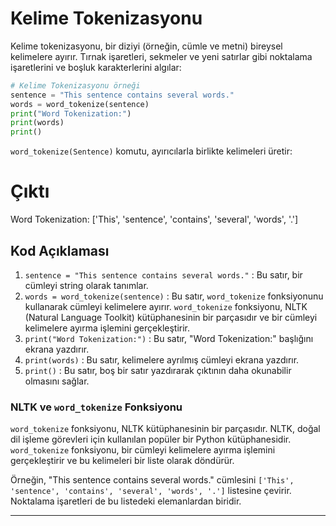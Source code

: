 # Kelime Tokenizasyonu

Kelime tokenizasyonu, bir diziyi (örneğin, cümle ve metni) bireysel kelimelere ayırır. Tırnak işaretleri, sekmeler ve yeni satırlar gibi noktalama işaretlerini ve boşluk karakterlerini algılar:

```python
# Kelime Tokenizasyonu örneği
sentence = "This sentence contains several words."
words = word_tokenize(sentence)
print("Word Tokenization:")
print(words)
print()
```

`word_tokenize(Sentence)` komutu, ayırıcılarla birlikte kelimeleri üretir:

# Çıktı
Word Tokenization:
['This', 'sentence', 'contains', 'several', 'words', '.']

## Kod Açıklaması

1. `sentence = "This sentence contains several words."` : Bu satır, bir cümleyi string olarak tanımlar.
2. `words = word_tokenize(sentence)` : Bu satır, `word_tokenize` fonksiyonunu kullanarak cümleyi kelimelere ayırır. `word_tokenize` fonksiyonu, NLTK (Natural Language Toolkit) kütüphanesinin bir parçasıdır ve bir cümleyi kelimelere ayırma işlemini gerçekleştirir.
3. `print("Word Tokenization:")` : Bu satır, "Word Tokenization:" başlığını ekrana yazdırır.
4. `print(words)` : Bu satır, kelimelere ayrılmış cümleyi ekrana yazdırır.
5. `print()` : Bu satır, boş bir satır yazdırarak çıktının daha okunabilir olmasını sağlar.

### NLTK ve `word_tokenize` Fonksiyonu

`word_tokenize` fonksiyonu, NLTK kütüphanesinin bir parçasıdır. NLTK, doğal dil işleme görevleri için kullanılan popüler bir Python kütüphanesidir. `word_tokenize` fonksiyonu, bir cümleyi kelimelere ayırma işlemini gerçekleştirir ve bu kelimeleri bir liste olarak döndürür. 

Örneğin, "This sentence contains several words." cümlesini `['This', 'sentence', 'contains', 'several', 'words', '.']` listesine çevirir. Noktalama işaretleri de bu listedeki elemanlardan biridir.

---


